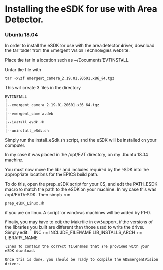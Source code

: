 # Installing the eSDK for use with Area Detector.

### Ubuntu 18.04

In order to install the eSDK for use with the area detector driver, download the tar folder
from the Emergent Vision Technologies website. 

Place the tar in a location such as ~/Documents/EVTINSTALL.

Untar the file with
```
tar -xvzf emergent_camera_2.19.01.20601.x86_64.tgz
```
This will create 3 files in the directory:
```
EVTINSTALL
|
|--emergent_camera_2.19.01.20601.x86_64.tgz
|
|--emergent_camera.deb
|
|--install_eSdk.sh
|
|--uninstall_eSdk.sh
```
Simply run the install_eSdk.sh script, and the eSDK will be installed on your computer.

In my case it was placed in the /opt/EVT directory, on my Ubuntu 18.04 machine.

You must now move the libs and includes required by the eSDK into the appropriate locations for the EPICS build path.

To do this, open the prep_eSDK script for your OS, and edit the PATH_ESDK macro to match the path to the eSDK
on your machine. In my case this was /opt/EVT/eSDK. Then simply run
```
prep_eSDK_Linux.sh
```
if you are on linux. A script for windows machines will be added by R1-0.
 
Finally, you may have to edit the Makefile in evtSupport, if the versions of the libraries you built are different
than those used to write the driver.  
Simply edit:
``
INC += INCLUDE_FILENAME
LIB_INSTALLS_ARCH += LIBRARY_NAME
```
lines to contain the correct filenames that are provided with your eSDK download.

Once this is done, you should be ready to compile the ADEmergentVision driver.
